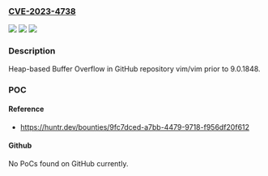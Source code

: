 ### [CVE-2023-4738](https://cve.mitre.org/cgi-bin/cvename.cgi?name=CVE-2023-4738)
![](https://img.shields.io/static/v1?label=Product&message=vim%2Fvim&color=blue)
![](https://img.shields.io/static/v1?label=Version&message=unspecified%3C%209.0.1848%20&color=brighgreen)
![](https://img.shields.io/static/v1?label=Vulnerability&message=CWE-122%20Heap-based%20Buffer%20Overflow&color=brighgreen)

### Description

Heap-based Buffer Overflow in GitHub repository vim/vim prior to 9.0.1848.

### POC

#### Reference
- https://huntr.dev/bounties/9fc7dced-a7bb-4479-9718-f956df20f612

#### Github
No PoCs found on GitHub currently.

